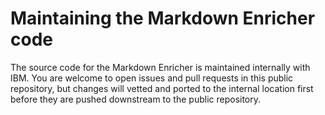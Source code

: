 <!--
# Copyright 2022, 2024 IBM Inc. All rights reserved
# SPDX-License-Identifier: Apache2.0
# Last updated: 2024-02-05
-->


# Maintaining the Markdown Enricher code


The source code for the Markdown Enricher is maintained internally with IBM. You are welcome to open issues and pull requests in this public repository, but changes will vetted and ported to the internal location first before they are pushed downstream to the public repository.



